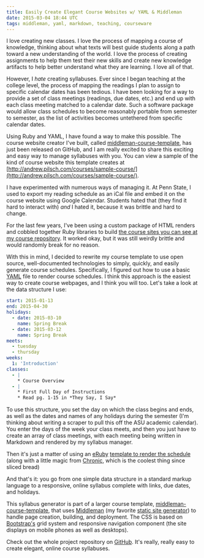```yaml
---
title: Easily Create Elegant Course Websites w/ YAML & Middleman
date: 2015-03-04 18:44 UTC
tags: middleman, yaml, markdown, teaching, courseware
---
```


I love creating new classes. I love the process of mapping a course of knowledge, thinking about what texts will best guide students along a path toward a new understanding of the world. I love the process of creating assignments to help them test their new skills and create new knowledge artifacts to help better understand what they are learning. I love all of that.

However, I *hate* creating syllabuses. Ever since I began teaching at the college level, the process of mapping the readings I plan to assign to specific calendar dates has been tedious. I have been looking for a way to provide a set of class meetings (readings, due dates, etc.) and end up with each class meeting matched to a calendar date. Such a software package would allow class schedules to become reasonably portable from semester to semester, as the list of activities becomes untethered from specific calendar dates.

Using Ruby and YAML, I have found a way to make this possible. The course website creator I've built, called [middleman-course-template](https://github.com/oncomouse/middleman-course-template), has just been released on GitHub, and I am really excited to share this exciting and easy way to manage syllabuses with you. You can view a sample of the kind of course website this template creates at [http://andrew.pilsch.com/courses/sample-course/](http://andrew.pilsch.com/courses/sample-course/).

I have experimented with numerous ways of managing it. At Penn State, I used to export my reading schedule as an iCal file and embed it on the course website using Google Calendar. Students hated that (they find it hard to interact with) *and* I hated it, because it was brittle and hard to change.

For the last few years, I've been using a custom package of HTML renders and cobbled together Ruby libraries to build [the course sites you can see at my course repository](http://andrew.pilsch.com/courses). It worked okay, but it was still weirdly brittle and would randomly break for no reason.

With this in mind, I decided to rewrite my course template to use open source, well-documented technologies to simply, quickly, and easily generate course schedules. Specifically, I figured out how to use a basic [YAML](http://yaml.org) file to render course schedules. I think this approach is the easiest way to create course webpages, and I think you will too. Let's take a look at the data structure I use:

~~~ yaml
start: 2015-01-13
end: 2015-04-30
holidays:
  - date: 2015-03-10
    name: Spring Break
  - date: 2015-03-12
    name: Spring Break
meets:
  - tuesday
  - thursday
weeks:
  1: 'Introduction'
classes:
  - |
    * Course Overview
  - |
    * First Full Day of Instructions
    * Read pg. 1-15 in *They Say, I Say*
~~~

To use this structure, you set the day on which the class begins and ends, as well as the dates and names of any holidays during the semester (I'm thinking about writing a scraper to pull this off the ASU academic calendar). You enter the days of the week your class meets, and then you just have to create an array of class meetings, with each meeting being written in Markdown and rendered by my syllabus manager.

Then it's just a matter of using an [eRuby](https://en.wikipedia.org/wiki/ERuby) [template to render the schedule](https://github.com/oncomouse/middleman-course-template/blob/master/source/schedule.html.erb) (along with a little magic from [Chronic](https://github.com/mojombo/chronic), which is the coolest thing since sliced bread)

And that's it: you go from one simple data structure in a standard markup language to a responsive, online syllabus complete with links, due dates, and holidays.

This syllabus generator is part of a larger course template, [middleman-course-template](https://github.com/oncomouse/middleman-course-template), that uses [Middleman](https://middlemanapp.com/) (my favorite [static site generator](https://staticsitegenerators.net/)) to handle page creation, building, and deployment. The CSS is based on [Bootstrap's](http://getbootstrap.com/) grid system and responsive navigation component (the site displays on mobile phones as well as desktops).

Check out the whole project repository on [GitHub](https://github.com/oncomouse/middleman-course-template). It's really, really easy to create elegant, online course syllabuses.